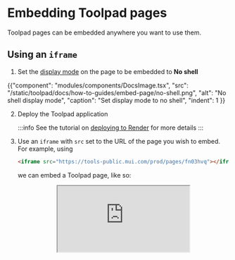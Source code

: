 # Embedding Toolpad pages

<p class="description">Toolpad pages can be embedded anywhere you want to use them.</p>

## Using an `iframe`

1. Set the [display mode](/toolpad/concepts/page-properties/#display-mode) on the page to be embedded to **No shell**

{{"component": "modules/components/DocsImage.tsx", "src": "/static/toolpad/docs/how-to-guides/embed-page/no-shell.png", "alt": "No shell display mode", "caption": "Set display mode to no shell", "indent": 1 }}

2. Deploy the Toolpad application

   :::info
   See the tutorial on [deploying to Render](/toolpad/how-to-guides/render-deploy/) for more details
   :::

3. Use an `iframe` with `src` set to the URL of the page you wish to embed. For example,
   using

   ```html
   <iframe src="https://tools-public.mui.com/prod/pages/fn03hvq"></iframe>
   ```

   we can embed a Toolpad page, like so:

    <iframe src="https://tools-public.mui.com/prod/pages/fn03hvq?toolpad-display=standalone" loading="lazy" style="display: block; margin: auto"></iframe>
